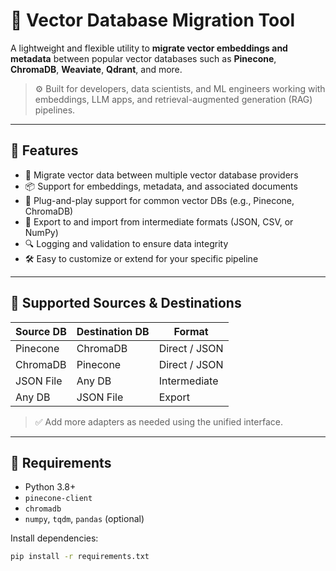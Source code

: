 # 🧠 Vector Database Migration Tool

A lightweight and flexible utility to **migrate vector embeddings and metadata** between popular vector databases such as **Pinecone**, **ChromaDB**, **Weaviate**, **Qdrant**, and more.

> ⚙️ Built for developers, data scientists, and ML engineers working with embeddings, LLM apps, and retrieval-augmented generation (RAG) pipelines.

---

## 🚀 Features

- 🔄 Migrate vector data between multiple vector database providers
- 📦 Support for embeddings, metadata, and associated documents
- 🔌 Plug-and-play support for common vector DBs (e.g., Pinecone, ChromaDB)
- 📂 Export to and import from intermediate formats (JSON, CSV, or NumPy)
- 🔍 Logging and validation to ensure data integrity
- 🛠️ Easy to customize or extend for your specific pipeline

---

## 📁 Supported Sources & Destinations

| Source DB | Destination DB | Format        |
|-----------|----------------|---------------|
| Pinecone  | ChromaDB       | Direct / JSON |
| ChromaDB  | Pinecone       | Direct / JSON |
| JSON File | Any DB         | Intermediate  |
| Any DB    | JSON File      | Export        |

> ✅ Add more adapters as needed using the unified interface.

---

## 🧰 Requirements

- Python 3.8+
- `pinecone-client`
- `chromadb`
- `numpy`, `tqdm`, `pandas` (optional)

Install dependencies:

```bash
pip install -r requirements.txt
